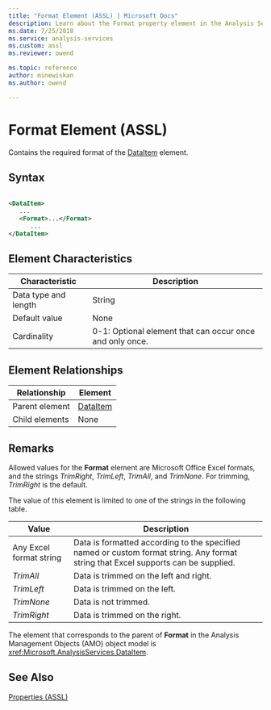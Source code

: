 ```yaml
---
title: "Format Element (ASSL) | Microsoft Docs"
description: Learn about the Format property element in the Analysis Services Scripting Language (ASSL) schema.
ms.date: 7/25/2018
ms.service: analysis-services
ms.custom: assl
ms.reviewer: owend

ms.topic: reference
author: minewiskan
ms.author: owend

---
```

# Format Element (ASSL)

  Contains the required format of the [DataItem](../data-type/dataitem-data-type-assl.md) element.  
  
## Syntax  
  
```xml  
  
<DataItem>  
   ...  
   <Format>...</Format>  
      ...  
</DataItem>  
```  
  
## Element Characteristics  
  
|Characteristic|Description|  
|--------------------|-----------------|  
|Data type and length|String|  
|Default value|None|  
|Cardinality|0-1: Optional element that can occur once and only once.|  
  
## Element Relationships  
  
|Relationship|Element|  
|------------------|-------------|  
|Parent element|[DataItem](../data-type/dataitem-data-type-assl.md)|  
|Child elements|None|  
  
## Remarks  
 Allowed values for the **Format** element are Microsoft Office Excel formats, and the strings *TrimRight*, *TrimLeft*, *TrimAll*, and *TrimNone*. For trimming, *TrimRight* is the default.  
  
 The value of this element is limited to one of the strings in the following table.  
  
|Value|Description|  
|-----------|-----------------|  
|Any Excel format string|Data is formatted according to the specified named or custom format string. Any format string that Excel supports can be supplied.|  
|*TrimAll*|Data is trimmed on the left and right.|  
|*TrimLeft*|Data is trimmed on the left.|  
|*TrimNone*|Data is not trimmed.|  
|*TrimRight*|Data is trimmed on the right.|  
  
 The element that corresponds to the parent of **Format** in the Analysis Management Objects (AMO) object model is <xref:Microsoft.AnalysisServices.DataItem>.  
  
## See Also  
 [Properties &#40;ASSL&#41;](properties-assl.md)  
  
  
